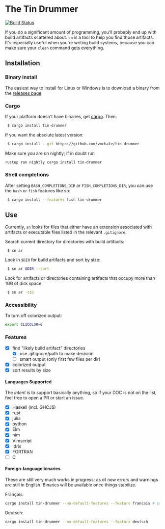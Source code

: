 # The Tin Drummer

[![Build Status](https://travis-ci.org/vmchale/file-sniffer.svg?branch=master)](https://travis-ci.org/vmchale/file-sniffer)

If you do a significant amount of programming, you'll probably end up with
build artifacts scattered about. `sn` is a tool to help you find those
artifacts. It's especially useful when you're writing build systems, 
because you can make sure your `clean` command gets everything.

## Installation

### Binary install

The easiest way to install for Linux or Windows is to download a binary from the [releases
page](https://github.com/vmchale/tin-drummer/releases).

### Cargo

If your platform doesn't have binaries, get [cargo](https://rustup.rs/). Then:

```bash
 $ cargo install tin-drummer
```

If you want the absolute latest version:

```bash
 $ cargo install --git https://github.com/vmchale/tin-drummer 
```

Make sure you are on nightly; if in doubt run

```bash
rustup run nightly cargo install tin-drummer
```

### Shell completions

After setting `BASH_COMPLETIONS_DIR` or `FISH_COMPLETIONS_DIR`, you can use the
`bash` or `fish` features like so:

```bash
 $ cargo install --features fish tin-drummer
```

## Use

Currently, `sn` looks for files that either have an extension associated with artifacts
or executable files listed in the relevant `.gitignore`. 

Search current directory for directories with build artifacts:

```bash
 $ sn ar
```

Look in `$DIR` for build artifacts and sort by size:

```bash
 $ sn ar $DIR --sort
```

Look for artifacts or directories containing artifacts that occupy more than 1GB of disk space:


```bash
 $ sn ar -t1G
```

### Accessibility

To turn off colorized output:

```bash
export CLICOLOR=0
```

### Features

  - [x] find "likely build artifact" directories
    - [x] use .gitignore/path to make decision
    - [ ] smart output (only first few files per dir)
  - [x] colorized output
  - [x] sort results by size

#### Languages Supported

The *intent* is to support basically anything, so if your DOC is not on the
list, feel free to open a PR or start an issue.

  - [x] Haskell (incl. GHCJS)
  - [x] rust
  - [x] julia
  - [x] python
  - [x] Elm
  - [x] nim
  - [x] Vimscript
  - [x] Idris
  - [x] FORTRAN
  - [ ] C

#### Foreign-language binaries

These are still very much works in progress; as of now errors and warnings are still in
English. Binaries will be available once things stabilize.

Français:

```bash
cargo install tin-drummer --no-default-features --feature francais # crates.io doesn't permit unicode in feature names 
```

Deutsch:

```bash
cargo install tin-drummer --no-default-features --feature deutsch
```
